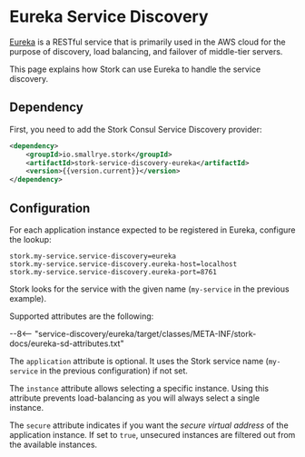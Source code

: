 # Eureka Service Discovery

[Eureka](https://github.com/Netflix/eureka) is a RESTful service that is primarily used in the AWS cloud for the purpose of discovery, load balancing, and failover of middle-tier servers.

This page explains how Stork can use Eureka to handle the service discovery.

## Dependency

First, you need to add the Stork Consul Service Discovery provider:

```xml
<dependency>
    <groupId>io.smallrye.stork</groupId>
    <artifactId>stork-service-discovery-eureka</artifactId>
    <version>{{version.current}}</version>
</dependency>
`````

## Configuration

For each application instance expected to be registered in Eureka, configure the lookup:

```properties
stork.my-service.service-discovery=eureka
stork.my-service.service-discovery.eureka-host=localhost
stork.my-service.service-discovery.eureka-port=8761
```

Stork looks for the service with the given name (`my-service` in the previous example).

Supported attributes are the following:

--8<-- "service-discovery/eureka/target/classes/META-INF/stork-docs/eureka-sd-attributes.txt"

The `application` attribute is optional.
It uses the Stork service name (`my-service` in the previous configuration) if not set.

The `instance` attribute allows selecting a specific instance.
Using this attribute prevents load-balancing as you will always select a single instance.

The `secure` attribute indicates if you want the _secure virtual address_ of the application instance.
If set to `true`, unsecured instances are filtered out from the available instances.
